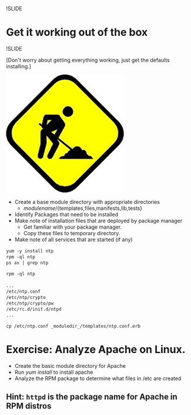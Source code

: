 !SLIDE
# Get it working out of the box

!SLIDE

[Don't worry about getting everything working, just get the defaults
installing.]

![Under Construction](../images/Under_construction.jpeg)

<!SLIDE smaller>
+ Create a base module directory with appropriate directories
  - _modulename_/{templates,files,manifests,lib,tests}
+ Identify Packages that need to be installed
+ Make note of installation files that are deployed by package manager
  - Get familiar with your package manager.
  - Copy these files to temporary directory.
+ Make note of all services that are started (if any)

<!SLIDE>
    yum -y install ntp
    rpm -ql ntp
    ps ax | grep ntp

<!SLIDE>
    rpm -ql ntp

    ...
    /etc/ntp.conf
    /etc/ntp/crypto
    /etc/ntp/crypto/pw
    /etc/rc.d/init.d/ntpd
    ...

<!SLIDE smaller>
    cp /etc/ntp.conf _moduledir_/templates/ntp.conf.erb

<!SLIDE small>
# Exercise: Analyze Apache on Linux.

+ Create the basic module directory for Apache
+ Run _yum install_ to install apache
+ Analyze the RPM package to determine what files in /etc are created

## Hint: `httpd` is the package name for Apache in RPM distros
